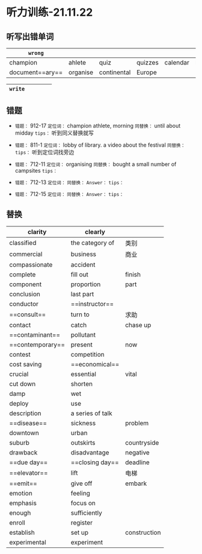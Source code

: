 # 听力训练-21.11.22

## 听写出错单词

| `wrong`         |          |             |         |          |       |            |
| --------------- | -------- | ----------- | ------- | -------- | ----- | ---------- |
| champion        | ahlete   | quiz        | quizzes | calendar | lobby | instrument |
| document==ary== | organise | continental | Europe  |          |       |            |

| `write`   |            |                     |        |            |
| --------- | ---------- | ------------------- | ------ | ---------- |


## 错题

-   `错题：` 912-17
	`定位词：` champion athlete, morning
	`同替换：` until about midday
	`tips：` 听到同义替换就写

-   `错题：` 811-1
	`定位词：` lobby of library. a video about the festival
	`同替换：`
	`tips：` 听到定位词找旁边
	
-   `错题：` 712-11
	`定位词：` organising
	`同替换：` bought a small number of campsites
	`tips：` 

-   `错题：` 712-13
	`定位词：` 
	`同替换：`
	`Answer：` 
	`tips：` 

-   `错题：` 712-15
	`定位词：` 
	`同替换：`
	`Answer：` 
	`tips：` 

## 替换

| clarity          | clearly          |              |
| ---------------- | ---------------- | ------------ |
| classified       | the category of  | 类别         |
| commercial       | business         | 商业         |
| compassionate    | accident         |              |
| complete         | fill out         | finish       |
| component        | proportion       | part         |
| conclusion       | last part        |              |
| conductor        | ==instructor==   |              |
| ==consult==      | turn to          | 求助         |
| contact          | catch            | chase up     |
| ==contaminant==  | pollutant        |              |
| ==contemporary== | present          | now          |
| contest          | competition      |              |
| cost saving      | ==economical==   |              |
| crucial          | essential        | vital        |
| cut down         | shorten          |              |
| damp             | wet              |              |
| deploy           | use              |              |
| description      | a series of talk |              |
| ==disease==      | sickness         | problem      |
| downtown         | urban            |              |
| suburb           | outskirts        | countryside  |
| drawback         | disadvantage     | negative     |
| ==due day==      | ==closing day==  | deadline     |
| ==elevator==     | lift             | 电梯         |
| ==emit==         | give off         | embark       |
| emotion          | feeling          |              |
| emphasis         | focus on         |              |
| enough           | sufficiently     |              |
| enroll           | register         |              |
| establish        | set up           | construction |
| experimental     | experiment       |              |

